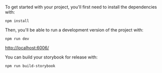 To get started with your project, you'll first need to install the dependencies with:

```
npm install
```

Then, you'll be able to run a development version of the project with:

```
npm run dev
```

[http://localhost:6006/](http://localhost:6006/)

You can build your storybook for release with:

```
npm run build-storybook
```
